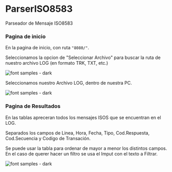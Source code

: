 # ParserISO8583
Parseador de Mensaje ISO8583

<h3>Pagina de inicio</h3>

<p>En la pagina de inicio, con ruta <code>"8080/"</code>.</p>
<p>Seleccionamos la opcion de "Seleccionar Archivo" para buscar la ruta de nuestro archivo LOG (en formato TRK, TXT, etc.)</p>

![font samples - dark](https://github.com/alerolon15/ParserISO8583/blob/master/img/carpetaraiz.jpg)

<p>Seleccionamos nuestro Archivo LOG, dentro de nuestra PC.</p>

![font samples - dark](https://github.com/alerolon15/ParserISO8583/blob/master/img/codigo.jpg)

<h3>Pagina de Resultados</h3>

<p>En las tablas apreceran todos los mensajes ISOS que se encuentran en el LOG.</p>
<p>Separados los campos de Linea, Hora, Fecha, Tipo, Cod.Respuesta, Cod.Secuencia y Codigo de Transación.</p>
<p>Se puede usar la tabla para ordenar de mayor a menor los distintos campos. En el caso de querer hacer un filtro se usa el Imput con el texto a Filtrar.</p>

![font samples - dark](https://github.com/alerolon15/ParserISO8583/blob/master/img/primeralinea.jpg)

